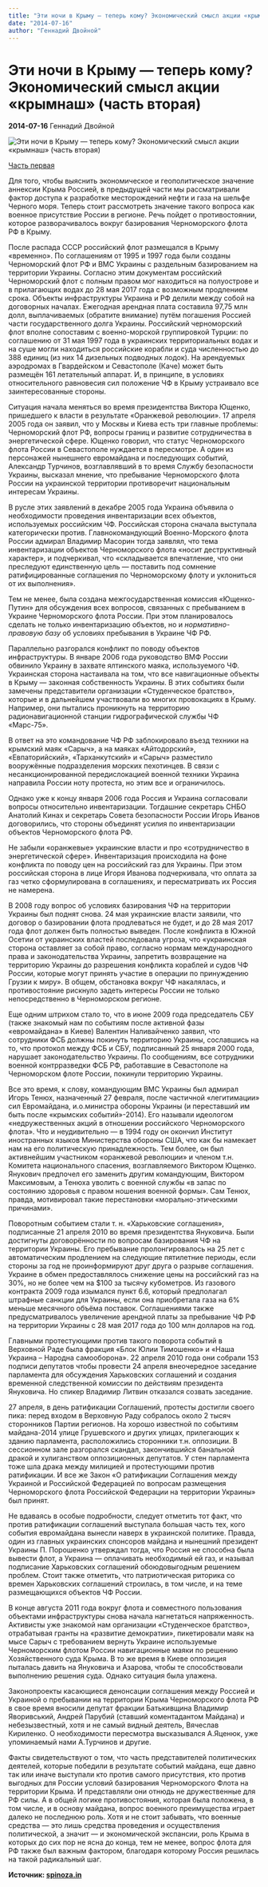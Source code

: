 ```yaml
---
title: "Эти ночи в Крыму — теперь кому? Экономический смысл акции «крымнаш» (часть вторая)"
date: "2014-07-16"
author: "Геннадий Двойной"
---
```


# Эти ночи в Крыму — теперь кому? Экономический смысл акции «крымнаш» (часть вторая)

**2014-07-16** Геннадий Двойной

![Эти ночи в Крыму — теперь кому? Экономический смысл акции «крымнаш» (часть вторая)](http://spinoza.in/wp-content/uploads/2014/07/sIwAIZqyLE8-1160x839.jpg)

[Часть первая](/8776.md)

Для того, чтобы выяснить экономическое и геополитическое значение аннексии Крыма Россией, в предыдущей части мы рассматривали фактор доступа к разработке месторождений нефти и газа на шельфе Черного моря. Теперь стоит рассмотреть значение такого вопроса как военное присутствие России в регионе. Речь пойдет о противостоянии, которое разворачивалось вокруг базирования Черноморского флота РФ в Крыму.

После распада СССР российский флот размещался в Крыму «временно». По соглашениям от 1995 и 1997 года были созданы Черноморский флот РФ и ВМС Украины с раздельным базированием на территории Украины. Согласно этим документам российский Черноморский флот с полным правом мог находиться на полуострове и в прилагающих водах до 28 мая 2017 года с возможным продлением срока. Объекты инфраструктуры Украина и РФ делили между собой на договорных началах. Ежегодная арендная плата составила 97,75 млн долл, выплачиваемых (обратите внимание) путём погашения Россией части государственного долга Украины. Российский черноморский флот вполне сопоставим с военно-морской группировкой Турции: по соглашению от 31 мая 1997 года в украинских территориальных водах и на суше могли находиться российские корабли и суда численностью до 388 единиц (из них 14 дизельных подводных лодок). На арендуемых аэродромах в Гвардейском и Севастополе (Каче) может быть размещён 161 летательный аппарат. И, в принципе, в условиях относительного равновесия сил положение ЧФ в Крыму устраивало все заинтересованные стороны.

Ситуация начала меняться во время президентства Виктора Ющенко, пришедшего к власти в результате «Оранжевой революции». 17 апреля 2005 года он заявил, что у Москвы и Киева есть три главные проблемы: Черноморский флот РФ, вопросы границ и развитие сотрудничества в энергетической сфере. Ющенко говорил, что статус Черноморского флота России в Севастополе нуждается в пересмотре. А один из персонажей нынешнего евромайдана и последующих событий, Александр Турчинов, возглавлявший в то время Службу безопасности Украины, высказал мнение, что пребывание Черноморского флота России на украинской территории противоречит национальным интересам Украины.

В русле этих заявлений в декабре 2005 года Украина объявила о необходимости проведения инвентаризации всех объектов, используемых российским ЧФ. Российская сторона сначала выступала категорически против. Главнокомандующий Военно-Морского флота России адмирал Владимир Масорин тогда заявлял, что тема инвентаризации объектов Черноморского флота «носит деструктивный характер», и подчеркивал, что «складывается впечатление, что они преследуют единственную цель — поставить под сомнение ратифицированные соглашения по Черноморскому флоту и уклониться от их выполнения».

Тем не менее, была создана межгосударственная комиссия «Ющенко-Путин» для обсуждения всех вопросов, связанных с пребыванием в Украине Черноморского флота России. При этом планировалось сделать не только инвентаризацию объектов, но и *нормативно-правовую базу* об условиях пребывания в Украине ЧФ РФ.

Параллельно разгорался конфликт по поводу объектов инфраструктуры. В январе 2006 года руководство ВМФ России обвинило Украину в захвате ялтинского маяка, используемого ЧФ. Украинская сторона настаивала на том, что все навигационные объекты в Крыму — законная собственность Украины. В этих событиях были замечены представители организации «Студенческое братство», которые и в дальнейшем участвовали во многих провокациях в Крыму. Например, они пытались проникнуть на территорию радионавигационной станции гидрографической службы ЧФ «Марс-75».

В ответ на это командование ЧФ РФ заблокировало въезд техники на крымский маяк «Сарыч», а на маяках «Айтодорский», «Евпаторийский», «Тарханкутский» и «Сарыч» разместило вооружённые подразделения морских пехотинцев. В связи с несанкционированной передислокацией военной техники Украина направила России ноту протеста, но этим все и ограничилось.

Однако уже к концу января 2006 года Россия и Украина согласовали вопросы относительно инвентаризации. Тогдашние секретарь СНБО Анатолий Кинах и секретарь Совета безопасности России Игорь Иванов договорились, что стороны объединят усилия по инвентаризации объектов Черноморского флота РФ.

Не забыли «оранжевые» украинские власти и про «сотрудничество в энергетической сфере». Инвентаризация происходила на фоне конфликта по поводу цен на российский газ для Украины. При этом российская сторона в лице Игоря Иванова подчеркивала, что оплата за газ четко сформулирована в соглашениях, и пересматривать их Россия не намерена.

В 2008 году вопрос об условиях базирования ЧФ на территории Украины был поднят снова. 24 мая украинские власти заявили, что договор о базировании флота продлеваться не будет, и до 28 мая 2017 года флот должен быть полностью выведен. После конфликта в Южной Осетии от украинских властей последовала угроза, что «украинская сторона оставляет за собой право, согласно нормам международного права и законодательства Украины, запретить возвращение на территорию Украины до разрешения конфликта кораблей и судов ЧФ России, которые могут принять участие в операции по принуждению Грузии к миру». В общем, обстановка вокруг ЧФ накалялась, и противостояние рискнуло задеть интересы России не только непосредственно в Черноморском регионе.

Еще одним штрихом стало то, что в июне 2009 года председатель СБУ (также знакомый нам по событиям после активной фазы «евромайдана» в Киеве) Валентин Наливайченко заявил, что сотрудники ФСБ должны покинуть территорию Украины, сославшись на то, что протокол между ФСБ и СБУ, подписанный 25 января 2000 года, нарушает законодательство Украины. По сообщениям, все сотрудники военной контрразведки ФСБ РФ, работавшие в Севастополе на Черноморском флоте России, покинули территорию Украины.

Все это время, к слову, командующим ВМС Украины был адмирал Игорь Тенюх, назначенный 27 февраля, после частичной «легитимации» сил Евромайдана, и.о.министра обороны Украины (и переставший им быть после «крымских событий»-2014). Его называли идеологом «недружественных акций в отношении российского Черноморского флота». Что и неудивительно — в 1994 году он окончил Институт иностранных языков Министерства обороны США, что как бы намекает нам на его политическую принадлежность. Тем более, он был активнейшим участником «оранжевой революции» и членом т.н. Комитета национального спасения, возглавляемого Виктором Ющенко. Янукович предпочел его заменить другим командующим, Виктором Максимовым, а Тенюха уволить с военной службы «в запас по состоянию здоровья с правом ношения военной формы». Сам Тенюх, правда, мотивировал такие перестановки «морально-этическими причинами».

Поворотным событием стали т. н. «Харьковские соглашения», подписанные 21 апреля 2010 во время президентства Януковича. Были достигнуты договорённости по вопросам базирования ЧФ на территории Украины. Его пребывание пролонгировалось на 25 лет с автоматическим продлением на следующие пятилетние периоды, если стороны за год не проинформируют друг друга о разрыве соглашения. Украине в обмен предоставлялось снижение цены на российский газ на 30%, но не более чем на $100 за тысячу кубометров. Из газового контракта 2009 года изымался пункт 6.6, который предполагал штрафные санкции для Украины, если она приобретала газа на 6% меньше месячного объёма поставок. Соглашениями также предусматривалось увеличение арендной платы за пребывание ЧФ РФ на территории Украины с 28 мая 2017 года до 100 млн долларов на год.

Главными протестующими против такого поворота событий в Верховной Раде была фракция «Блок Юлии Тимошенко» и «Наша Украина – Народна самооборона». 22 апреля 2010 года они собрали 153 подписи депутатов чтобы провести 24 апреля внеочередное заседание парламента для обсуждения Харьковских соглашений и создания временной следственной комиссии по действиям президента Януковича. Но спикер Владимир Литвин отказался созвать заседание.

27 апреля, в день ратификации Соглашений, протесты достигли своего пика: перед входом в Верховную Раду собралось около 2 тысяч сторонников Партии регионов. На хорошо известной по событиям майдана-2014 улице Грушевского и других улицах, прилегающих к зданию парламента, расположились сторонники т.н. оппозиции. В сессионном зале разгорался скандал, закончившийся банальной дракой и хулиганством оппозиционных депутатов. У стен парламента тоже шла драка между милицией и протестующими против ратификации. И все же Закон «О ратификации Соглашения между Украиной и Российской Федерацией по вопросам размещения Черноморского флота Российской Федерации на территории Украины» был принят.

Не вдаваясь в особые подробности, следует отметить тот факт, что против ратификации соглашений выступала большая часть тех, кого события евромайдана вынесли наверх в украинской политике. Правда, один из главных украинских спонсоров майдана и нынешний президент Украины П. Порошенко утверждал тогда, что Россия не способна была вывести флот, а Украина — оплачивать необходимый ей газ, и называл подписание Харьковских соглашений обоюдовыгодным решением проблем. Стоит также отметить, что патриотическая риторика со времен Харьковских соглашений строилась, в том числе, и на теме размещающихся объектов ЧФ России.

В конце августа 2011 года вокруг флота и совместного пользования объектами инфраструктуры снова начала нагнетаться напряженность. Активисты уже знакомой нам организации «Студенческое братство», отрабатывая гранты на «развитие демократии», пикетировали маяк на мысе Сарыч с требованием вернуть Украине используемые Черноморским флотом России навигационные маяки по решению Хозяйственного суда Крыма. В то же время в Киеве оппозиция пыталась давить на Януковича и Азарова, чтобы те способствовали выполнению решения суда. Однако ситуация была улажена.

Законопроекты касающиеся денонсации соглашения между Россией и Украиной о пребывании на территории Крыма Черноморского флота РФ в свое время вносили депутат фракции Батькивщина Владимир Яворивський, Андрей Парубий (ставший коментадантом Майдана) и небезызвестный, хотя и не самый видный деятель, Вячеслав Кириленко. О необходимости пересмотра высказывался А.Яценюк, уже упоминаемый нами А.Турчинов и другие.

Факты свидетельствуют о том, что часть представителей политических деятелей, которые победили в результате событий майдана, еще давно так или иначе выступали кто против самого присутствия, кто против выгодных для России условий базирования Черноморского Флота на территории Крыма. И представляли они отнюдь не дружественные для РФ силы. А в общей логике противостояния, которая была положена, в том числе, и в основу майдана, вопрос военного преимущества играет далеко не последнюю роль. Хотя и не стоит забывать, что военные средства — это лишь средства проведения и осуществления политической, а значит — и экономической экспансии, роль Крыма в которых до сих пор не ясна до конца, тем не менее, вопрос флота для РФ также был важным фактором, благодаря которому Россия решилась на такой радикальный шаг.

**Источник: [spinoza.in](/%20spinoza.in)**